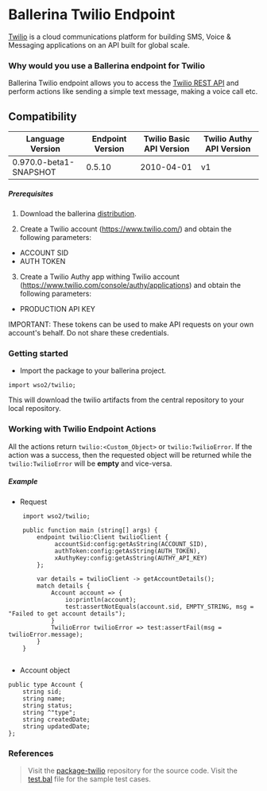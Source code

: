 # Ballerina Twilio Endpoint

[Twilio](https://www.twilio.com/) is a cloud communications platform for building SMS, Voice & Messaging applications on 
an API built for global scale.

### Why would you use a Ballerina endpoint for Twilio

Ballerina Twilio endpoint allows you to access the [Twilio REST API](https://www.twilio.com/docs/api) and perform 
actions like sending a simple text message, making a voice call etc.

## Compatibility

| Language Version           | Endpoint Version    | Twilio Basic API Version | Twilio Authy API Version |
| -------------------------- | ------------------- | ------------------------ | ------------------------ |
| 0.970.0-beta1-SNAPSHOT     | 0.5.10              | 2010-04-01               | v1                       |

##### Prerequisites

1. Download the ballerina [distribution](https://ballerinalang.org/downloads/).

2. Create a Twilio account (https://www.twilio.com/) and obtain the following parameters:
* ACCOUNT SID
* AUTH TOKEN

3. Create a Twilio Authy app withing Twilio account (https://www.twilio.com/console/authy/applications) and obtain the
following parameters:
* PRODUCTION API KEY

IMPORTANT: These tokens can be used to make API requests on your own account's behalf. Do not share these credentials.

### Getting started

* Import the package to your ballerina project.
```
import wso2/twilio;
```
This will download the twilio artifacts from the central repository to your local repository.

### Working with Twilio Endpoint Actions

All the actions return `twilio:<Custom_Object>` or `twilio:TwilioError`. If the action was a success, then the 
requested object will be returned while the `twilio:TwilioError` will be **empty** and vice-versa.

##### Example
* Request 
```
    import wso2/twilio;

    public function main (string[] args) {
        endpoint twilio:Client twilioClient {
             accountSid:config:getAsString(ACCOUNT_SID),
             authToken:config:getAsString(AUTH_TOKEN),
             xAuthyKey:config:getAsString(AUTHY_API_KEY)
        };
    
        var details = twilioClient -> getAccountDetails();
        match details {
            Account account => {
                io:println(account);
                test:assertNotEquals(account.sid, EMPTY_STRING, msg = "Failed to get account details");
            }
            TwilioError twilioError => test:assertFail(msg = twilioError.message);
        }
    }
    
```

* Account object
```
public type Account {
    string sid;
    string name;
    string status;
    string ^"type";
    string createdDate;
    string updatedDate;
};
```

### References

> Visit the [package-twilio](https://github.com/wso2-ballerina/package-twilio) repository for the source code.
> Visit the [test.bal](https://github.com/wso2-ballerina/package-twilio/blob/master/twilio/tests/test.bal) file
for the sample test cases.
